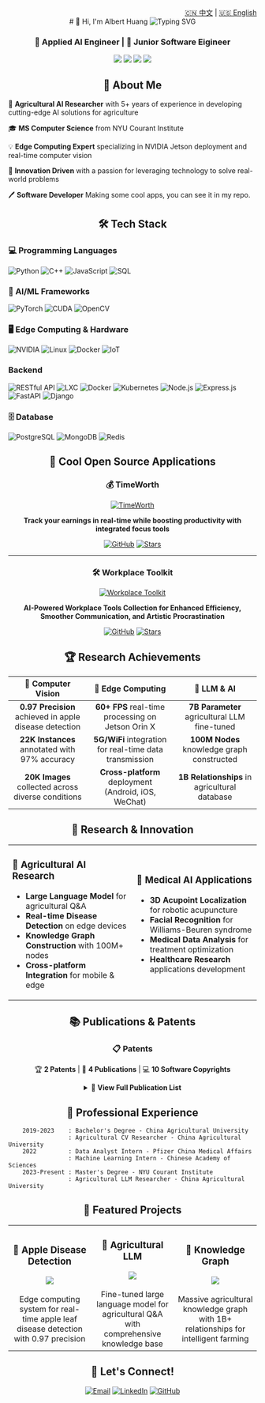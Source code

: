 <!-- Language -->
<div align="right">
  <a href="README_zh.md">🇨🇳 中文</a> | <a href="README.md">🇺🇸 English</a>
</div>

<div align="left">
<div align = "center">
# 👋 Hi, I'm Albert Huang

<img src="https://readme-typing-svg.herokuapp.com?font=Fira+Code&pause=1000&color=00D4AA&center=true&vCenter=true&width=435&lines=AI+Engineer+%26+Researcher;Junior+Software+Engineer;1%2B+Years+of+Experience;NYU+Computer+Science+Graduate" alt="Typing SVG" />
<div>

### 🎯 Applied AI Engineer | 🤖 Junior Software Eigineer

<p align="center">
  <img src="https://img.shields.io/badge/Location-Sunnyvale%2C%20CA%2C%2094089-blue?style=flat-square&logo=google-maps&logoColor=white" />
  <img src="https://img.shields.io/badge/Master-NYU-purple?style=flat-square&logo=university&logoColor=white" />
   <img src="https://img.shields.io/badge/Bachelor-CAU-green?style=flat-square&logo=university&logoColor=white" />
  <img src="https://img.shields.io/badge/Experience-1%2B%20Years-green?style=flat-square&logo=clock&logoColor=white" />
</p>

## 🚀 About Me

<div align="left">

🔬 **Agricultural AI Researcher** with 5+ years of experience in developing cutting-edge AI solutions for agriculture

🎓 **MS Computer Science** from NYU Courant Institute

💡 **Edge Computing Expert** specializing in NVIDIA Jetson deployment and real-time computer vision

🌱 **Innovation Driven** with a passion for leveraging technology to solve real-world problems

🖊 **Software Developer** Making some cool apps, you can see it in my repo.

</div>

## 🛠️ Tech Stack

<div align="left">

### 💻 Programming Languages

![Python](https://img.shields.io/badge/Python-3776AB?style=for-the-badge&logo=python&logoColor=white)
![C++](https://img.shields.io/badge/C%2B%2B-00599C?style=for-the-badge&logo=c%2B%2B&logoColor=white)
![JavaScript](https://img.shields.io/badge/JavaScript-F7DF1E?style=for-the-badge&logo=javascript&logoColor=black)
![SQL](https://img.shields.io/badge/SQL-336791?style=for-the-badge&logo=postgresql&logoColor=white)

### 🤖 AI/ML Frameworks

![PyTorch](https://img.shields.io/badge/PyTorch-EE4C2C?style=for-the-badge&logo=pytorch&logoColor=white)
![CUDA](https://img.shields.io/badge/CUDA-76B900?style=for-the-badge&logo=nvidia&logoColor=white)
![OpenCV](https://img.shields.io/badge/OpenCV-27338e?style=for-the-badge&logo=OpenCV&logoColor=white)

### 🖥️ Edge Computing & Hardware

![NVIDIA](https://img.shields.io/badge/NVIDIA_Jetson-76B900?style=for-the-badge&logo=nvidia&logoColor=white)
![Linux](https://img.shields.io/badge/Linux-FCC624?style=for-the-badge&logo=linux&logoColor=black)
![Docker](https://img.shields.io/badge/Docker-2496ED?style=for-the-badge&logo=docker&logoColor=white)
![IoT](https://img.shields.io/badge/IoT-FF6B6B?style=for-the-badge&logo=arduino&logoColor=white)

### Backend

![RESTful API](https://img.shields.io/badge/RESTful_API-02569B?style=for-the-badge&logo=api&logoColor=white)
![LXC](https://img.shields.io/badge/LXC-333333?style=for-the-badge&logo=linux-containers&logoColor=white)
![Docker](https://img.shields.io/badge/Docker-2496ED?style=for-the-badge&logo=docker&logoColor=white)
![Kubernetes](https://img.shields.io/badge/Kubernetes-326CE5?style=for-the-badge&logo=kubernetes&logoColor=white)
![Node.js](https://img.shields.io/badge/Node.js-43853D?style=for-the-badge&logo=node.js&logoColor=white)
![Express.js](https://img.shields.io/badge/Express.js-404D59?style=for-the-badge)
![FastAPI](https://img.shields.io/badge/FastAPI-005571?style=for-the-badge&logo=fastapi)
![Django](https://img.shields.io/badge/Django-092E20?style=for-the-badge&logo=django&logoColor=white)

### 🗄️ Database

![PostgreSQL](https://img.shields.io/badge/PostgreSQL-316192?style=for-the-badge&logo=postgresql&logoColor=white)
![MongoDB](https://img.shields.io/badge/MongoDB-4EA94B?style=for-the-badge&logo=mongodb&logoColor=white)
![Redis](https://img.shields.io/badge/Redis-DC382D?style=for-the-badge&logo=redis&logoColor=white)

</div>

## 🚀 Cool Open Source Applications

<div align="center">

### 💰 TimeWorth

[![TimeWorth](https://github.com/AlbertHuangKSFO/TimeWorth/blob/main/img/en/banner.png)](https://github.com/AlbertHuangKSFO/TimeWorth)

**Track your earnings in real-time while boosting productivity with integrated focus tools**

[![GitHub](https://img.shields.io/badge/GitHub-Repository-black?style=for-the-badge&logo=github)](https://github.com/AlbertHuangKSFO/TimeWorth)
[![Stars](https://img.shields.io/github/stars/AlbertHuangKSFO/TimeWorth?style=social)](https://github.com/AlbertHuangKSFO/TimeWorth)

---

### 🛠️ Workplace Toolkit

[![Workplace Toolkit](https://github.com/AlbertHuangKSFO/workplace-toolkit/blob/main/img/banner.png)](https://github.com/AlbertHuangKSFO/workplace-toolkit)

**AI-Powered Workplace Tools Collection for Enhanced Efficiency, Smoother Communication, and Artistic Procrastination**

[![GitHub](https://img.shields.io/badge/GitHub-Repository-black?style=for-the-badge&logo=github)](https://github.com/AlbertHuangKSFO/workplace-toolkit)
[![Stars](https://img.shields.io/github/stars/AlbertHuangKSFO/workplace-toolkit?style=social)](https://github.com/AlbertHuangKSFO/workplace-toolkit)

</div>

## 🏆 Research Achievements

<div align="center">

|                 🎯 **Computer Vision**                 |                  🚀 **Edge Computing**                  |                🧠 **LLM & AI**                |
| :----------------------------------------------------: | :-----------------------------------------------------: | :-------------------------------------------: |
| **0.97 Precision** achieved in apple disease detection |    **60+ FPS** real-time processing on Jetson Orin X    | **7B Parameter** agricultural LLM fine-tuned  |
|     **22K Instances** annotated with 97% accuracy      | **5G/WiFi** integration for real-time data transmission |  **100M Nodes** knowledge graph constructed   |
|   **20K Images** collected across diverse conditions   |  **Cross-platform** deployment (Android, iOS, WeChat)   | **1B Relationships** in agricultural database |

</div>

## 🔬 Research & Innovation

<table>
<tr>
<td width="50%">

### 🌾 Agricultural AI Research

- **Large Language Model** for agricultural Q&A
- **Real-time Disease Detection** on edge devices
- **Knowledge Graph Construction** with 100M+ nodes
- **Cross-platform Integration** for mobile & edge

</td>
<td width="50%">

### 🏥 Medical AI Applications

- **3D Acupoint Localization** for robotic acupuncture
- **Facial Recognition** for Williams-Beuren syndrome
- **Medical Data Analysis** for treatment optimization
- **Healthcare Research** applications development

</td>
</tr>
</table>

## 📚 Publications & Patents

<div align="center">

### 📋 Patents

🏆 **2 Patents** | 🔬 **4 Publications** | 💻 **10 Software Copyrights**

</div>

<details>
<summary>📄 <strong>View Full Publication List</strong></summary>
<div align= "left">

### Patents

- **CN202210383553.4** - Crop Disease Identification Method & Device
- **CN202210369199.X** - Crop Data Collection System & Device

### Publications

- **European Journal of Pediatrics** - Facial Recognition for Williams-Beuren Syndrome
- **Computers and Electronics in Agriculture** - CSA-YOLO Apple Disease Detection (Under Review)
- **2022 Agro-Geoinformatics Conference** - DiseSniper Potato Disease Identification
- **Journal of the ASABE** - Maize Canopy LAI Inversion Methods
</div>
</details>

## 💼 Professional Experience

<div align="left">

```text
    2019-2023    : Bachelor's Degree - China Agricultural University
                 : Agricultural CV Researcher - China Agricultural University
    2022         : Data Analyst Intern - Pfizer China Medical Affairs
                 : Machine Learning Intern - Chinese Academy of Sciences
    2023-Present : Master's Degree - NYU Courant Institute
                 : Agricultural LLM Researcher - China Agricultural University
```

</div>

## 🌟 Featured Projects

<div align="center">

<table>
<tr>
<td align="center" width="33%">
<h3>🍎 Apple Disease Detection</h3>
<img src="https://img.shields.io/badge/Real--time-60%2B%20FPS-brightgreen?style=flat-square" />
<br><br>
Edge computing system for real-time apple leaf disease detection with 0.97 precision
</td>
<td align="center" width="33%">
<h3>🧠 Agricultural LLM</h3>
<img src="https://img.shields.io/badge/Parameters-7B-blue?style=flat-square" />
<br><br>
Fine-tuned large language model for agricultural Q&A with comprehensive knowledge base
</td>
<td align="center" width="33%">
<h3>🔗 Knowledge Graph</h3>
<img src="https://img.shields.io/badge/Nodes-100M%2B-orange?style=flat-square" />
<br><br>
Massive agricultural knowledge graph with 1B+ relationships for intelligent farming
</td>
</tr>
</table>

</div>

## 🤝 Let's Connect!

<div align="center">

[![Email](https://img.shields.io/badge/Email-roger.zbaa@gmail.com-red?style=for-the-badge&logo=gmail&logoColor=white)](mailto:roger.zbaa@gmail.com)
[![LinkedIn](https://img.shields.io/badge/LinkedIn-Connect-blue?style=for-the-badge&logo=linkedin&logoColor=white)](https://linkedin.com/in/jinze-huang)
[![GitHub](https://img.shields.io/badge/GitHub-Follow-black?style=for-the-badge&logo=github&logoColor=white)](https://github.com/AlbertHuangKSFO)

</div>
